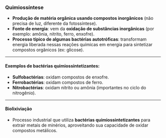 ### **Quimiossíntese**

- **Produção de matéria orgânica usando compostos inorgânicos** (não precisa de luz, diferente da fotossíntese).
- **Fonte de energia**: vem da **oxidação de substâncias inorgânicas** (por exemplo: amônia, nitrito, ferro, enxofre).
- **Processo típico de algumas bactérias autotróficas**: transformam energia liberada nessas reações químicas em energia para sintetizar compostos orgânicos (ex: glicose).

---

#### **Exemplos de bactérias quimiossintetizantes:**

- **Sulfobactérias**: oxidam compostos de enxofre.
- **Ferrobactérias**: oxidam compostos de ferro.
- **Nitrobactérias**: oxidam nitrito ou amônia (importantes no ciclo do nitrogênio).

---

#### **Biolixiviação**

- Processo industrial que utiliza **bactérias quimiossintetizantes** para extrair metais de minérios, aproveitando sua capacidade de oxidar compostos metálicos.